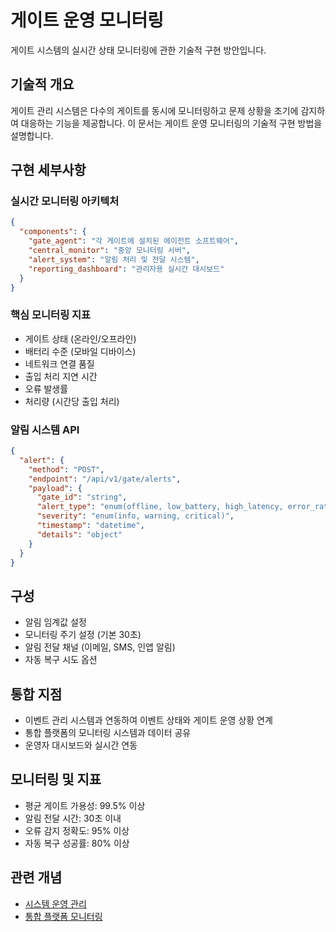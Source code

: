 # 게이트 운영 모니터링

게이트 시스템의 실시간 상태 모니터링에 관한 기술적 구현 방안입니다.

## 기술적 개요
게이트 관리 시스템은 다수의 게이트를 동시에 모니터링하고 문제 상황을 조기에 감지하여 대응하는 기능을 제공합니다. 이 문서는 게이트 운영 모니터링의 기술적 구현 방법을 설명합니다.

## 구현 세부사항

### 실시간 모니터링 아키텍처
```json
{
  "components": {
    "gate_agent": "각 게이트에 설치된 에이전트 소프트웨어",
    "central_monitor": "중앙 모니터링 서버",
    "alert_system": "알림 처리 및 전달 시스템",
    "reporting_dashboard": "관리자용 실시간 대시보드"
  }
}
```

### 핵심 모니터링 지표
- 게이트 상태 (온라인/오프라인)
- 배터리 수준 (모바일 디바이스)
- 네트워크 연결 품질
- 출입 처리 지연 시간
- 오류 발생률
- 처리량 (시간당 출입 처리)

### 알림 시스템 API
```json
{
  "alert": {
    "method": "POST",
    "endpoint": "/api/v1/gate/alerts",
    "payload": {
      "gate_id": "string",
      "alert_type": "enum(offline, low_battery, high_latency, error_rate)",
      "severity": "enum(info, warning, critical)",
      "timestamp": "datetime",
      "details": "object"
    }
  }
}
```

## 구성
- 알림 임계값 설정
- 모니터링 주기 설정 (기본 30초)
- 알림 전달 채널 (이메일, SMS, 인앱 알림)
- 자동 복구 시도 옵션

## 통합 지점
- 이벤트 관리 시스템과 연동하여 이벤트 상태와 게이트 운영 상황 연계
- 통합 플랫폼의 모니터링 시스템과 데이터 공유
- 운영자 대시보드와 실시간 연동

## 모니터링 및 지표
- 평균 게이트 가용성: 99.5% 이상
- 알림 전달 시간: 30초 이내
- 오류 감지 정확도: 95% 이상
- 자동 복구 성공률: 80% 이상

## 관련 개념
- [시스템 운영 관리](../system-operations.md)
- [통합 플랫폼 모니터링](../../integrated-platform/monitoring.md)
